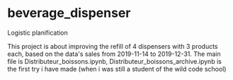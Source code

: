 # beverage_dispenser
Logistic planification

This project is about improving the refill of 4 dispensers with 3 products each, based on the data's sales from 2019-11-14 to 2019-12-31. 
The main file is Distributeur_boissons.ipynb, Distributeur_boissons_archive.ipynb is the first try i have made (when i was still a student of the wild code school)

